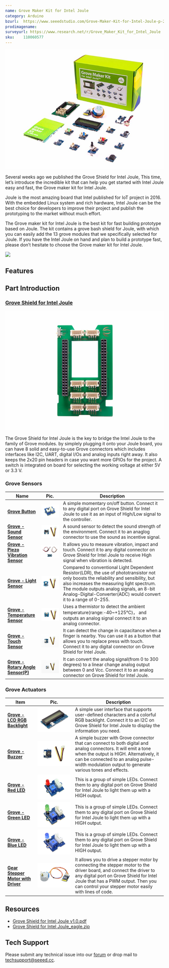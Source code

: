 ```yaml
---
name: Grove Maker Kit for Intel Joule
category: Arduino
bzurl:  https://www.seeedstudio.com/Grove-Maker-Kit-for-Intel-Joule-p-2796.html
prodimagename:
surveyurl: https://www.research.net/r/Grove_Maker_Kit_for_Intel_Joule
sku:    110060577
---
```


![](https://github.com/SeeedDocument/Grove_Maker_Kit_for_Intel_Joule/raw/master/img/wuVn2N00lFDeHDqruNo2IO3v.jpg)

Several weeks ago we published the Grove Shield for Intel Joule, This time, let’s introduce the incredible kit that can help you get started with Intel Joule easy and fast, the Grove maker kit for Intel Joule.

Joule is the most amazing board that Intel published for IoT project in 2016. With the embedded Linux system and rich hardware, Intel Joule can be the best choice for developers to improve their project and publish the prototyping to the market without much effort.

The Grove maker kit for Intel Joule is the best kit for fast building prototype based on Joule. The kit contains a grove bash shield for Joule, with which you can easily add the 13 grove modules that we specifically selected for Joule. If you have the Intel Joule on hand and plan to build a prototype fast, please don’t hesitate to choose the Grove maker kit for Intel Joule.

[![](https://github.com/SeeedDocument/Seeed-WiKi/raw/master/docs/images/300px-Get_One_Now_Banner-ragular.png)](https://www.seeedstudio.com/Grove-Maker-Kit-for-Intel-Joule-p-2796.html)

## Features


## Part Introduction

### [Grove Shield for Intel Joule](https://www.seeedstudio.com/Grove-Shield-for-Intel-Joule-p-2782.html)
![](https://github.com/SeeedDocument/Grove_Maker_Kit_for_Intel_Joule/raw/master/img/grove%20shield%20for%20intel%20joule.jpg)

The Grove Shield for Intel Joule is the key to bridge the Intel Joule to the family of Grove modules. by simplely plugging it onto your Joule board, you can have 8 solid and easy-to-use Grove connectors which includes interfaces like I2C, UART, digital I/Os and analog inputs right away. It also keeps the 2x20 pin headers in case you want more GPIOs for the project. A switch is integrated on board for selecting the working voltage at either 5V or 3.3 V.

### Grove Sensors

|Name|Pic.|Description|
|---|---|---|
|[**Grove Button**](https://www.seeedstudio.com/Grove-Button-p-766.html)|![](https://github.com/SeeedDocument/Grove_Maker_Kit_for_Intel_Joule/raw/master/img/Grove%20-%20Button.jpg)|A simple momentary on/off button. Connect it to any digital port on Grove Shield for Intel Joule to use it as an input of High/Low signal to the controller.|
|[**Grove - Sound Sensor**](https://www.seeedstudio.com/Grove-Sound-Sensor-p-752.html)|![](https://github.com/SeeedDocument/Grove_Maker_Kit_for_Intel_Joule/raw/master/img/grove%20-%20sound%20sensor.jpg)|A sound sensor to detect the sound strength of the environment. Connect it to an anaglog connector to use the sound as incentive signal.|
|[**Grove - Piezo Vibration Sensor**](https://www.seeedstudio.com/Grove-Piezo-Vibration-Sensor-p-1411.html)|![](https://github.com/SeeedDocument/Grove_Maker_Kit_for_Intel_Joule/raw/master/img/Grove%20-%20Piezo%20Vibration%20Sensor.jpg)|It allows you to measure vibration, impact and touch. Connect it to any digital connector on Grove Shield for Intel Joule to receive High signal when vibration is detected.|
|[**Grove - Light Sensor**](https://www.seeedstudio.com/Grove-Light-Sensor-p-746.html)|![](https://github.com/SeeedDocument/Grove_Maker_Kit_for_Intel_Joule/raw/master/img/grove%20-%20light%20sensor.jpg)|Compared to conventional Light Dependent Resistor(LDR), the use of phototransistor not only boosts the reliability and sensibility, but also increases the measuring light spectrum. The module outputs analog signals, an 8-bit Analog-Digital-Converter(ADC) would convert it to a range of 0-255.|
|[**Grove - Temperature Sensor**](https://www.seeedstudio.com/Grove-Temperature-Sensor-p-774.html)|![](https://github.com/SeeedDocument/Grove_Maker_Kit_for_Intel_Joule/raw/master/img/Grove%20-%20Temperature%20Sensor.jpg)|Uses a thermistor to detect the ambient temperature(range:-40~+125℃)， and outputs an analog signal connect it to an analog connector.|
|[**Grove - Touch Sensor**](https://www.seeedstudio.com/Grove-Touch-Sensor-p-747.html)|![](https://github.com/SeeedDocument/Grove_Maker_Kit_for_Intel_Joule/raw/master/img/Grove%20-%20Touch%20Sensor.jpg)|It can detect the change in capacitance when a finger is nearby. You can use it as a button that allows you to replace press with touch. Connect it to any digital connector on Grove Shield for Intel Joule.|
|[**Grove - Rotary Angle Sensor(P)**](https://www.seeedstudio.com/Grove-Rotary-Angle-Sensor(P)-p-1242.html)|![](https://github.com/SeeedDocument/Grove_Maker_Kit_for_Intel_Joule/raw/master/img/Grove%20-%20Rotary%20Angle%20Sensor.jpg)|It can convert the analog signal(from 0 to 300 degrees) to a linear change analog output between 0 and Vcc. Connect it to an analog connector on Grove Shield for Intel Joule.|



### Grove Actuators
|Item|Pic.|Description|
|--|--|--|
|[**Grove - LCD RGB Backlight**](https://www.seeedstudio.com/Grove-LCD-RGB-Backlight-p-1643.html)|![](https://github.com/SeeedDocument/Grove_Maker_Kit_for_Intel_Joule/raw/master/img/Grove%20-%20LCD%20RGB%20Backlight.jpg)|A simple user interface that supports user-defined characters and a colorful RGB backlight. Connect it to an I2C on Grove Shield for Intel Joule to display the information you need.|
|[**Grove - Buzzer**](https://www.seeedstudio.com/Grove-Buzzer-p-768.html)|![](https://github.com/SeeedDocument/Grove_Maker_Kit_for_Intel_Joule/raw/master/img/grove%20-%20buzzer.jpg)|A simple buzzer with Grove connector that can connect to both digital and analog connectors. It will emit a tone when the output is HIGH. Alternatively, it can be connected to an analog pulse-width modulation output to generate various tones and effects.|
|[**Grove - Red LED**](https://www.seeedstudio.com/Grove-Red-LED-p-1142.html)|![](https://github.com/SeeedDocument/Grove_Maker_Kit_for_Intel_Joule/raw/master/img/Red%20LED.jpg)|This is a group of simple LEDs. Connect them to any digital port on Grove Shield for Intel Joule to light them up with a HIGH output.|
|[**Grove -Green LED**](https://www.seeedstudio.com/Grove-Green-LED-p-1144.html)|![](https://github.com/SeeedDocument/Grove_Maker_Kit_for_Intel_Joule/raw/master/img/Grove%20-%20Green%20LED.jpg)|This is a group of simple LEDs. Connect them to any digital port on Grove Shield for Intel Joule to light them up with a HIGH output.|
|[**Grove - Blue LED**](https://www.seeedstudio.com/Grove-Blue-LED-p-1139.html)|![](https://github.com/SeeedDocument/Grove_Maker_Kit_for_Intel_Joule/raw/master/img/Grove%20-%20Blue%20LED.jpg)|This is a group of simple LEDs. Connect them to any digital port on Grove Shield for Intel Joule to light them up with a HIGH output.|
|[**Gear Stepper Motor with Driver**](https://www.seeedstudio.com/Gear-Stepper-Motor-with-Driver-p-1685.html)|![](https://github.com/SeeedDocument/Grove_Maker_Kit_for_Intel_Joule/raw/master/img/Motor%20with%20Driver.jpg)|It allows you to drive a stepper motor by connecting the stepper motor to the driver board, and connect the driver to any digital port on Grove Shield for Intel Joule that has a PWM output. Then you can control your stepper motor easily with lines of code.


## Resources
- [Grove Shield for Intel Joule v1.0.pdf](https://github.com/SeeedDocument/Grove_Maker_Kit_for_Intel_Joule/raw/master/res/Grove%20Shield%20for%20Intel%20Joule%20v1.0.pdf)
- [Grove Shield for Intel Joule_eagle.zip](https://github.com/SeeedDocument/Grove_Maker_Kit_for_Intel_Joule/raw/master/res/Grove%20Shield%20for%20Intel%20Joule_eagle.zip)

## Tech Support
Please submit any technical issue into our [forum](http://forum.seeedstudio.com/) or drop mail to techsupport@seeed.cc. 